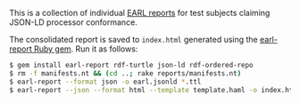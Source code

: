 This is a collection of individual
[EARL reports](https://www.w3.org/TR/EARL10-Schema/) for
test subjects claiming JSON-LD processor conformance.

The consolidated report is saved to `index.html` generated
using the
[earl-report Ruby gem](https://rubygems.org/gems/earl-report).
Run it as follows:

```sh
$ gem install earl-report rdf-turtle json-ld rdf-ordered-repo
$ rm -f manifests.nt && (cd ..; rake reports/manifests.nt)
$ earl-report --format json -o earl.jsonld *.ttl
$ earl-report --json --format html --template template.haml -o index.html earl.jsonld
```
